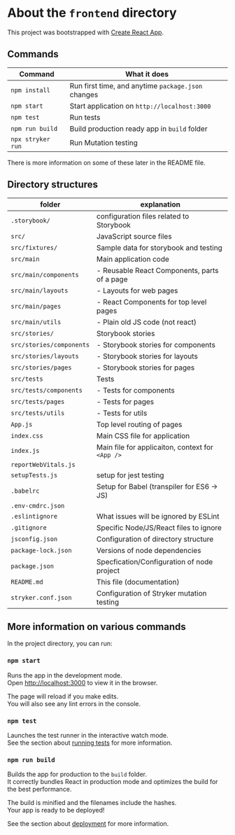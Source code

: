 # About the `frontend` directory

This project was bootstrapped with [Create React App](https://github.com/facebook/create-react-app).


## Commands

| Command           | What it does                                       |
|-------------------|----------------------------------------------------|
| `npm install`     | Run first time, and anytime `package.json` changes |
| `npm start`       | Start application on `http://localhost:3000`       |
| `npm test`        | Run tests                                          |
| `npm run build`   | Build production ready app in `build` folder       |
| `npx stryker run` | Run Mutation testing                               |

There is more information on some of these later in the README file.

## Directory structures

| folder                   | explanation                                      |
|--------------------------|--------------------------------------------------|
| `.storybook/`            | configuration files related to Storybook         |
| `src/`                   | JavaScript source files                          |
| `src/fixtures/`          | Sample data for storybook and testing            |
| `src/main`               | Main application code                            |
| `src/main/components`    | - Reusable React Components, parts of a page     |
| `src/main/layouts`       | - Layouts for web pages                          |
| `src/main/pages`         | - React Components for top level pages           |
| `src/main/utils`         | - Plain old JS code (not react)                  |
| `src/stories/`           | Storybook stories                                |
| `src/stories/components` | - Storybook stories for components               |
| `src/stories/layouts`    | - Storybook stories for layouts                  |
| `src/stories/pages`      | - Storybook stories for pages                    |
| `src/tests`              | Tests                                            |
| `src/tests/components`   | - Tests for components                           |
| `src/tests/pages`        | - Tests for pages                                |
| `src/tests/utils`        | - Tests for utils                                |
| `App.js`                 | Top level routing of pages                       |
| `index.css`              | Main CSS file for application                    |
| `index.js`               | Main file for applicaiton, context for `<App />` |
| `reportWebVitals.js`     |                                                  |
| `setupTests.js`          | setup for jest testing                           |
| `.babelrc`               | Setup for Babel (transpiler for ES6 -> JS)       |
| `.env-cmdrc.json`        |                                                  |
| `.eslintignore`          | What issues will be ignored by ESLint            |
| `.gitignore`             | Specific Node/JS/React files to ignore           |
| `jsconfig.json`          | Configuration of directory structure             |
| `package-lock.json`      | Versions of node dependencies                    |
| `package.json`           | Specfication/Configuration of node project       |
| `README.md`              | This file (documentation)                        |
| `stryker.conf.json`      | Configuration of Stryker mutation testing        |


## More information on various commands

In the project directory, you can run:

### `npm start`

Runs the app in the development mode.\
Open [http://localhost:3000](http://localhost:3000) to view it in the browser.

The page will reload if you make edits.\
You will also see any lint errors in the console.

### `npm test`

Launches the test runner in the interactive watch mode.\
See the section about [running tests](https://facebook.github.io/create-react-app/docs/running-tests) for more information.

### `npm run build`

Builds the app for production to the `build` folder.\
It correctly bundles React in production mode and optimizes the build for the best performance.

The build is minified and the filenames include the hashes.\
Your app is ready to be deployed!

See the section about [deployment](https://facebook.github.io/create-react-app/docs/deployment) for more information.


